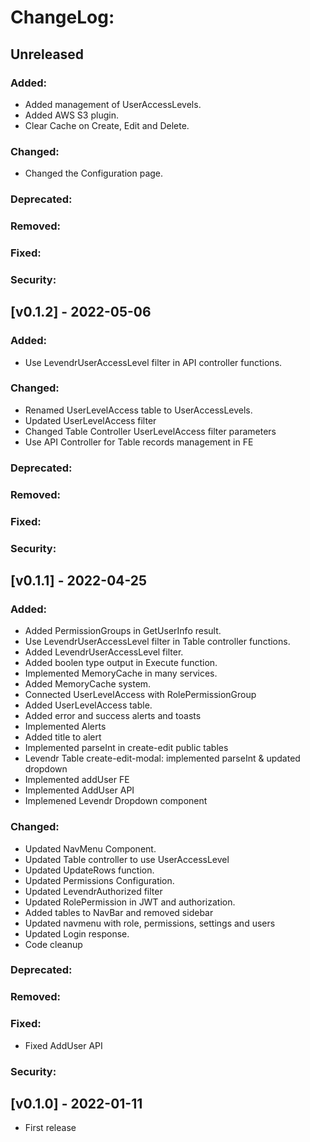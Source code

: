 # ChangeLog:

## Unreleased
### Added:
- Added management of UserAccessLevels.
- Added AWS S3 plugin.
- Clear Cache on Create, Edit and Delete.

### Changed:
- Changed the Configuration page.
### Deprecated:
### Removed:
### Fixed:
### Security:

## [v0.1.2] - 2022-05-06
### Added:
- Use LevendrUserAccessLevel filter in API controller functions.
### Changed:
- Renamed UserLevelAccess table to UserAccessLevels.
- Updated UserLevelAccess filter
- Changed Table Controller UserLevelAccess filter parameters
- Use API Controller for Table records management in FE
### Deprecated:
### Removed:
### Fixed:
### Security:

## [v0.1.1] - 2022-04-25
### Added:
- Added PermissionGroups in GetUserInfo result.
- Use LevendrUserAccessLevel filter in Table controller functions.
- Added LevendrUserAccessLevel filter.
- Added boolen type output in Execute<T> function.
- Implemented MemoryCache in many services.
- Added MemoryCache system.
- Connected UserLevelAccess with RolePermissionGroup
- Added UserLevelAccess table.
- Added error and success alerts and toasts
- Implemented Alerts
- Added title to alert
- Implemented parseInt in create-edit public tables
- Levendr Table create-edit-modal: implemented parseInt & updated dropdown
- Implemented addUser FE
- Implemented AddUser API
- Implemened Levendr Dropdown component
### Changed:
- Updated NavMenu Component.
- Updated Table controller to use UserAccessLevel
- Updated UpdateRows function.
- Updated Permissions Configuration.
- Updated LevendrAuthorized filter
- Updated RolePermission in JWT and authorization.
- Added tables to NavBar and removed sidebar
- Updated navmenu with role, permissions, settings and users
- Updated Login response.
- Code cleanup
### Deprecated:
### Removed:
### Fixed:
- Fixed AddUser API
### Security:


## [v0.1.0] - 2022-01-11
- First release